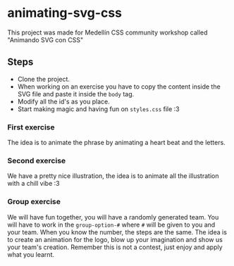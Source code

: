 # animating-svg-css
This project was made for Medellín CSS community workshop called "Animando SVG con CSS"

## Steps
* Clone the project.
* When working on an exercise you have to copy the content inside the SVG file and paste it inside the `body` tag.
* Modify all the id's as you place.
* Start making magic and having fun on `styles.css` file :3

### First exercise
The idea is to animate the phrase by animating a heart beat and the letters.

### Second exercise
We have a pretty nice illustration, the idea is to animate all the illustration with a chill vibe :3

### Group exercise
We will have fun together, you will have a randomly generated team. 
You will have to work in the `group-option-#` where `#` will be given to you and your team.
When you know the number, the steps are the same.
The idea is to create an animation for the logo, blow up your imagination and show us your team's creation.
Remember this is not a contest, just enjoy and apply what you learnt.
